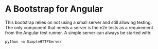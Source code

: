 # A Bootstrap for Angular
This bootstrap relies on not using a small server and still allowing testing.  The only component that needs a server is the e2e tests as a requirement from the Angular test runner. A simple server can always be started with:

```
python -m SimpleHTTPServer
```